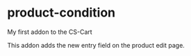 # product-condition

My first addon to the CS-Cart

This addon adds the new entry field on the product edit page.
